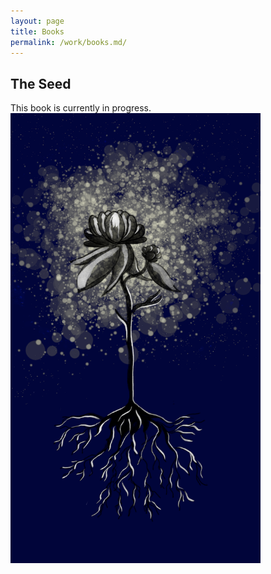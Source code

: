 ```yaml
---
layout: page
title: Books
permalink: /work/books.md/
---
```


## The Seed
This book is currently in progress.
<br>
<img src="images/Screenshot 2025-07-14 at 9.52.11 PM.png" alt="Image" width="400">
